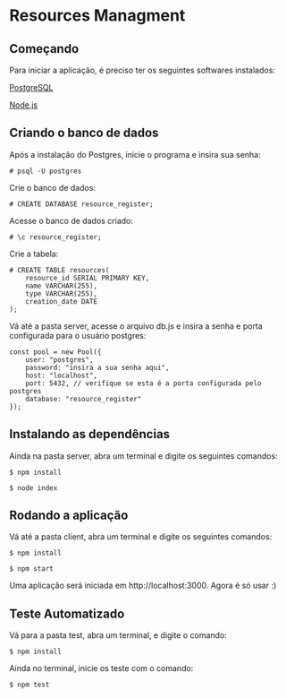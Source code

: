 #  Resources Managment

##  Começando

Para iniciar a aplicação, é preciso ter os seguintes softwares instalados:

[PostgreSQL](https://www.postgresqltutorial.com/install-postgresql/)

[Node.js](https://docs.npmjs.com/downloading-and-installing-node-js-and-npm)

##  Criando o banco de dados

Após a instalação do Postgres, inicie o programa e insira sua senha:

```
# psql -U postgres
```

Crie o banco de dados:

```
# CREATE DATABASE resource_register;
```

Acesse o banco de dados criado: 

```
# \c resource_register;
```

Crie a tabela: 

```
# CREATE TABLE resources(
    resource_id SERIAL PRIMARY KEY,
    name VARCHAR(255),
    type VARCHAR(255),
    creation_date DATE
);
```

Vá até a pasta server, acesse o arquivo db.js e insira a senha e porta configurada para o usuário postgres:

```
const pool = new Pool({
    user: "postgres",
    password: "insira a sua senha aqui",
    host: "localhost",
    port: 5432, // verifique se esta é a porta configurada pelo postgres
    database: "resource_register"
});
```

## Instalando as dependências

Ainda na pasta server, abra um terminal e digite os seguintes comandos:

```
$ npm install
```
```
$ node index
```

## Rodando a aplicação

Vá até a pasta client, abra um terminal e digite os seguintes comandos: 

```
$ npm install
```

```
$ npm start
``` 

Uma aplicação será iniciada em http://localhost:3000. Agora é só usar :)

## Teste Automatizado

Vá para a pasta test, abra um terminal, e digite o comando: 

```
$ npm install
```

Ainda no terminal, inicie os teste com o comando:

```
$ npm test
```







